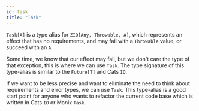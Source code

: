 ```yaml
---
id: task 
title: "Task"
---
```


`Task[A]` is a type alias for `ZIO[Any, Throwable, A]`, which represents an effect that has no requirements, and may fail with a `Throwable` value, or succeed with an `A`.

Some time, we know that our effect may fail, but we don't care the type of that exception, this is where we can use `Task`. The type signature of this type-alias is similar to the `Future[T]` and Cats `IO`.

If we want to be less precise and want to eliminate the need to think about requirements and error types, we can use `Task`. This type-alias is a good start point for anyone who wants to refactor the current code base which is written in Cats `IO` or Monix `Task`. 
